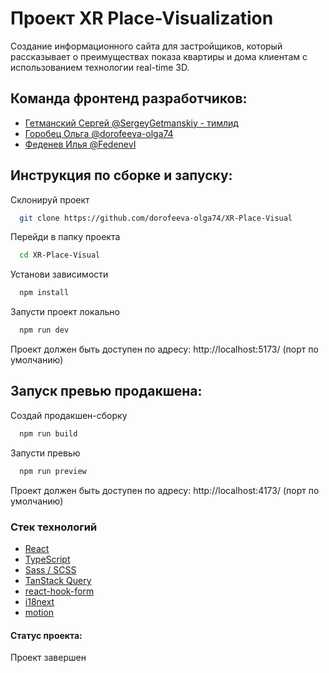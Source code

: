 
# Проект XR Place-Visualization

Создание информационного сайта для застройщиков, который рассказывает о преимуществах показа квартиры и дома клиентам с использованием технологии real-time 3D.

## Команда фронтенд разработчиков:

- [Гетманский Сергей @SergeyGetmanskiy - тимлид](https://github.com/SergeyGetmanskiy)
- [Горобец Ольга @dorofeeva-olga74 ](https://github.com/dorofeeva-olga74)
- [Феденев Илья @FedenevI ](https://github.com/FedenevI)

## Инструкция по сборке и запуску:

Склонируй проект

```bash
  git clone https://github.com/dorofeeva-olga74/XR-Place-Visual
```

Перейди в папку проекта

```bash
  cd XR-Place-Visual
```

Установи зависимости

```bash
  npm install
```

Запусти проект локально

```bash
  npm run dev
```

Проект должен быть доступен по адресу: http://localhost:5173/ (порт по умолчанию)

## Запуск превью продакшена:

Создай продакшен-сборку

```bash
  npm run build
```

Запусти превью

```bash
  npm run preview
```

Проект должен быть доступен по адресу: http://localhost:4173/ (порт по умолчанию)

### Стек технологий

- [React](https://react.dev/)
- [TypeScript](https://www.typescriptlang.org/)
- [Sass / SCSS](https://sass-lang.com/)
- [TanStack Query](https://tanstack.com/query/latest/docs/framework/react/overview/)
- [react-hook-form](https://react-hook-form.com/)
- [i18next](https://www.i18next.com/)
- [motion](https://motion.dev/)

#### Статус проекта:

Проект завершен
